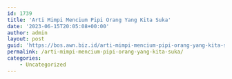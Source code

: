 ```yaml
---
id: 1739
title: 'Arti Mimpi Mencium Pipi Orang Yang Kita Suka'
date: '2023-06-15T20:05:08+00:00'
author: admin
layout: post
guid: 'https://bos.awn.biz.id/arti-mimpi-mencium-pipi-orang-yang-kita-suka/'
permalink: /arti-mimpi-mencium-pipi-orang-yang-kita-suka/
categories:
    - Uncategorized
---
```


